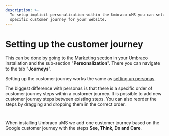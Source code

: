 ```yaml
---
description: >-
  To setup implicit personalization within the Umbraco uMS you can setup a
  specific customer journey for your website.
---
```


# Setting up the customer journey

This can be done by going to the Marketing section in your Umbraco installation and the sub-section "**Personalization**". There you can navigate to the tab "**Journeys**".

Setting up the customer journey works the same as [setting up personas](setting-up-personas.md).

The biggest difference with personas is that there is a specific order of customer journey steps within a customer journey. It is possible to add new customer journey steps between existing steps. You can also reorder the steps by dragging and dropping them in the correct order.

![]()

![]()

When installing Umbraco uMS we add one customer journey based on the Google customer journey with the steps **See, Think, Do and Care**.
